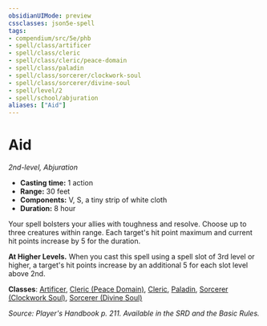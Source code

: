 ```yaml
---
obsidianUIMode: preview
cssclasses: json5e-spell
tags:
- compendium/src/5e/phb
- spell/class/artificer
- spell/class/cleric
- spell/class/cleric/peace-domain
- spell/class/paladin
- spell/class/sorcerer/clockwork-soul
- spell/class/sorcerer/divine-soul
- spell/level/2
- spell/school/abjuration
aliases: ["Aid"]
---
```

# Aid
*2nd-level, Abjuration*  

- **Casting time:** 1 action
- **Range:** 30 feet
- **Components:** V, S, a tiny strip of white cloth
- **Duration:** 8 hour

Your spell bolsters your allies with toughness and resolve. Choose up to three creatures within range. Each target's hit point maximum and current hit points increase by 5 for the duration.

**At Higher Levels.** When you cast this spell using a spell slot of 3rd level or higher, a target's hit points increase by an additional 5 for each slot level above 2nd.

**Classes**: [Artificer](compendium/classes/artificer-tce.md), [Cleric (Peace Domain)](compendium/classes/cleric-peace-domain-tce.md), [Cleric](compendium/classes/cleric.md), [Paladin](compendium/classes/paladin.md), [Sorcerer (Clockwork Soul)](compendium/classes/sorcerer-clockwork-soul-tce.md), [Sorcerer (Divine Soul)](compendium/classes/sorcerer-divine-soul-xge.md)

*Source: Player's Handbook p. 211. Available in the SRD and the Basic Rules.*